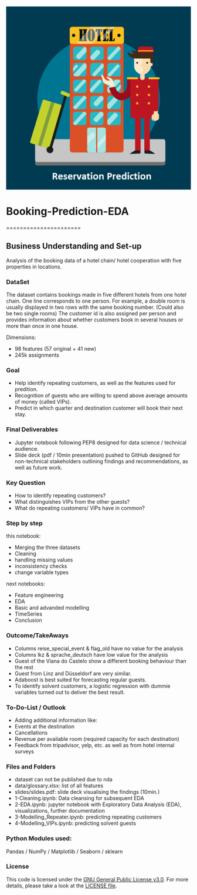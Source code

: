 ![logo](https://github.com/argv1/Booking-Prediction-EDA/blob/master/img/logo_reservation_prediction.png)
# Booking-Prediction-EDA
======================

## Business Understanding and Set-up
Analysis of the booking data of a hotel chain/ hotel cooperation with five properties in locations.

### DataSet
The dataset contains bookings made in five different hotels from one hotel chain.
One line corresponds to one person. For example, a double room is usually displayed in two rows with the same booking number. (Could also be two single rooms)
The customer id is also assigned per person and provides information about whether customers book in several houses or more than once in one house.

Dimensions:
- 98 features (57 original + 41 new)
- 245k assignments


### Goal
- Help identify repeating customers, as well as the features used for predition.
- Recognition of guests who are willing to spend above average amounts of money (called VIPs). 
- Predict in which quarter and destination customer will book their next stay.


### Final Deliverables
- Jupyter notebook following PEP8 designed for data science / technical audience.
- Slide deck (pdf / 10min presentation) pushed to GitHub designed for non-technical stakeholders outlining findings and recommendations, as well as future work.


### Key Question
- How to identify repeating customers?
- What distinguishes VIPs from the other guests?
- What do repeating customers/ VIPs have in common?


### Step by step
this notebook:
- Merging the three datasets
- Cleaning
 - handling missing values
 - inconsistency checks
 - change variable types

next notebooks:
- Feature engineering
- EDA
- Basic and advanded modelling
- TimeSeries
- Conclusion


### Outcome/TakeAways
- Columns reise_special_event & flag_old have no value for the analysis
- Columns lkz & sprache_deutsch have low value for the analysis
- Guest of the Viana do Castelo show a different booking behaviour than the rest
- Guest from Linz and Düsseldorf are very similar. 
- Adaboost is best suited for forecasting regular guests.
- To identify solvent customers, a logistic regression with dummie variables turned out to deliver the best result.


### To-Do-List / Outlook
- Adding additional information like:
 - Events at the destination
 - Cancellations
 - Revenue per available room (required capacity for each destination)
 - Feedback from tripadvisor, yelp, etc. as well as from hotel internal surveys


### Files and Folders
- dataset can not be published due to nda
- data/glossary.xlsx: list of all features
- slides/slides.pdf: slide deck visualising the findings (10min.)
- 1-Cleaning.ipynb: Data cleansing for subsequent EDA
- 2-EDA.ipynb: jupyter notebook with Exploratory Data Analysis (EDA), visualizations, further documentation
- 3-Modelling_Repeater.ipynb: predicting repeating customers
- 4-Modelling_VIPs.ipynb: predicting solvent guests


### Python Modules used:
Pandas / NumPy / Matplotlib / Seaborn / sklearn


### License
This code is licensed under the [GNU General Public License v3.0](https://choosealicense.com/licenses/gpl-3.0/). 
For more details, please take a look at the [LICENSE file](https://github.com/argv1/Booking-Prediction-EDA/blob/master/LICENSE).

